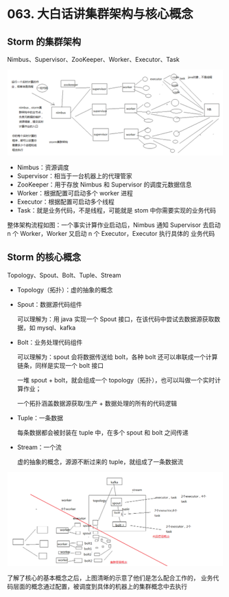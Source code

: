 # 063. 大白话讲集群架构与核心概念

## Storm 的集群架构
Nimbus、Supervisor、ZooKeeper、Worker、Executor、Task

![](assets/markdown-img-paste-20190515221726781.png)

- Nimbus：资源调度
- Supervisor：相当于一台机器上的代理管家
- ZooKeeper：用于存放 Nimbus 和 Supervisor 的调度元数据信息
- Worker：根据配置可启动多个 worker 进程
- Executor：根据配置可启动多个线程
- Task：就是业务代码，不是线程，可能就是 stom 中你需要实现的业务代码

整体架构流程如图：一个事实计算作业启动后，Nimbus 通知 Supervisor 去启动 n 个 Worker，Worker 又启动 n 个 Executor，Executor 执行具体的 业务代码

## Storm 的核心概念

Topology、Spout、Bolt、Tuple、Stream

- Topology（拓扑）：虚的抽象的概念
- Spout：数据源代码组件

    可以理解为：用 java 实现一个 Spout 接口，在该代码中尝试去数据源获取数据，如 mysql、kafka
- Bolt：业务处理代码组件

    可以理解为：spout 会将数据传送给 bolt，各种 bolt 还可以串联成一个计算链条，同样是实现一个 bolt 接口

    一堆 spout + bolt，就会组成一个 topology（拓扑），也可以叫做一个实时计算作业；

    一个拓扑涵盖数据源获取/生产 + 数据处理的所有的代码逻辑
- Tuple：一条数据

    每条数据都会被封装在 tuple 中，在多个 spout 和 bolt 之间传递
- Stream：一个流

    虚的抽象的概念，源源不断过来的 tuple，就组成了一条数据流

![](./assets/markdown-img-paste-20190515224400692.png)

了解了核心的基本概念之后，上图清晰的示意了他们是怎么配合工作的，
业务代码层面的概念通过配置，被调度到具体的机器上的集群概念中去执行

